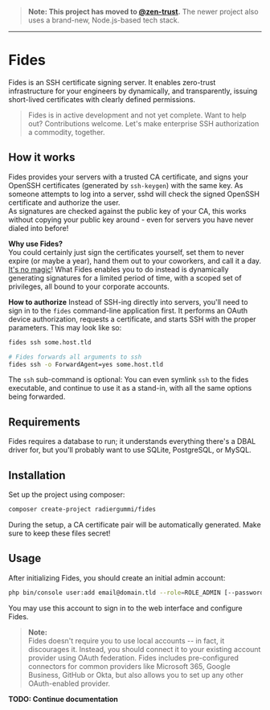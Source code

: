 > **Note: This project has moved to [@zen-trust](https://github.com/zen-trust/app).**
> The newer project also uses a brand-new, Node.js-based tech stack.

---------

Fides
=====
Fides is an SSH certificate signing server. It enables zero-trust infrastructure for your engineers by dynamically, and
transparently, issuing short-lived certificates with clearly defined permissions.

> Fides is in active development and not yet complete. Want to help out? Contributions welcome. Let's make enterprise 
> SSH authorization a commodity, together.

How it works
------------
Fides provides your servers with a trusted CA certificate, and signs your OpenSSH certificates (generated
by `ssh-keygen`) with the same key. As someone attempts to log into a server, sshd will check the signed OpenSSH
certificate and authorize the user.  
As signatures are checked against the public key of your CA, this works without copying your public key around - even
for servers you have never dialed into before!

**Why use Fides?**  
You could certainly just sign the certificates yourself, set them to never expire (or maybe a year), hand them out to
your coworkers, and call it a day. [It's no magic][redhat_ssh_signing]! What Fides enables you to do instead is
dynamically generating signatures for a limited period of time, with a scoped set of privileges, all bound to your
corporate accounts.

**How to authorize**
Instead of SSH-ing directly into servers, you'll need to sign in to the `fides` command-line application first. It
performs an OAuth device authorization, requests a certificate, and starts SSH with the proper parameters. This may look
like so:

```bash
fides ssh some.host.tld

# Fides forwards all arguments to ssh
fides ssh -o ForwardAgent=yes some.host.tld
```

The `ssh` sub-command is optional: You can even symlink `ssh` to the fides executable, and continue to use it as a
stand-in, with all the same options being forwarded.

Requirements
------------
Fides requires a database to run; it understands everything there's a DBAL driver for, but you'll probably want to use
SQLite, PostgreSQL, or MySQL. 

Installation
------------
Set up the project using composer:

```bash
composer create-project radiergummi/fides
```

During the setup, a CA certificate pair will be automatically generated. Make sure to keep these files secret!

Usage
-----
After initializing Fides, you should create an initial admin account:

```bash
php bin/console user:add email@domain.tld --role=ROLE_ADMIN [--password=<SECURE PASSWORD>]
```

You may use this account to sign in to the web interface and configure Fides.

> **Note:**  
> Fides doesn't require you to use local accounts -- in fact, it discourages it. Instead, you should connect it to your
> existing account provider using OAuth federation. Fides includes pre-configured connectors for common providers like
> Microsoft 365, Google Business, GitHub or Okta, but also allows you to set up any other OAuth-enabled provider.

**TODO: Continue documentation**

[redhat_ssh_signing]: https://access.redhat.com/documentation/en-us/red_hat_enterprise_linux/6/html/deployment_guide/sec-creating_ssh_ca_certificate_signing-keys
